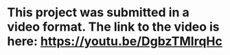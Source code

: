 # This project was submitted in a video format. The link to the video is here: https://youtu.be/DgbzTMIrqHc
